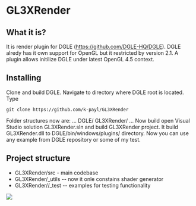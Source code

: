 # GL3XRender

## What it is?
It is render plugin for DGLE (https://github.com/DGLE-HQ/DGLE). DGLE alredy has it own support for OpenGL but it restricted by version 2.1. 
A plugin allows initilize DGLE under latest OpenGL 4.5 context.

## Installing
Clone and build DGLE.
Navigate to directory where DGLE root is located.
Type
```
git clone https://github.com/k-payl/GL3XRender
```
Folder structures now are:
...
DGLE/
GL3XRender/
...
Now build open Visual Studio solution GL3XRender.sln and build GL3XRender project.
It build GL3XRender.dll to DGLE/bin/windows/plugins/ directory. Now you can use any example from DGLE repository or 
some of my test.

## Project structure
* GL3XRender/src - main codebase
* GL3XRender/_utils -- now it onle constains shader generator
* GL3XRender//_test -- examples for testing functionality 

<p align="left"><img src="https://raw.github.com/k-payl/GL3XRender/teapot.jpg"></p>